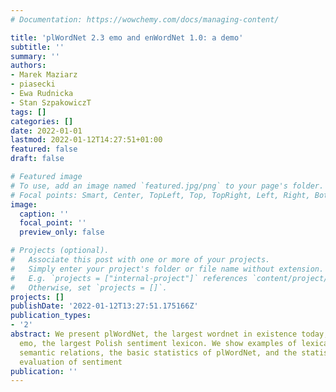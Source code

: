 ```yaml
---
# Documentation: https://wowchemy.com/docs/managing-content/

title: 'plWordNet 2.3 emo and enWordNet 1.0: a demo'
subtitle: ''
summary: ''
authors:
- Marek Maziarz
- piasecki
- Ewa Rudnicka
- Stan SzpakowiczT
tags: []
categories: []
date: 2022-01-01
lastmod: 2022-01-12T14:27:51+01:00
featured: false
draft: false

# Featured image
# To use, add an image named `featured.jpg/png` to your page's folder.
# Focal points: Smart, Center, TopLeft, Top, TopRight, Left, Right, BottomLeft, Bottom, BottomRight.
image:
  caption: ''
  focal_point: ''
  preview_only: false

# Projects (optional).
#   Associate this post with one or more of your projects.
#   Simply enter your project's folder or file name without extension.
#   E.g. `projects = ["internal-project"]` references `content/project/deep-learning/index.md`.
#   Otherwise, set `projects = []`.
projects: []
publishDate: '2022-01-12T13:27:51.175166Z'
publication_types:
- '2'
abstract: We present plWordNet, the largest wordnet in existence today, and plWordNet
  emo, the largest Polish sentiment lexicon. We show examples of lexical units and
  semantic relations, the basic statistics of plWordNet, and the statistics and the
  evaluation of sentiment
publication: ''
---
```

